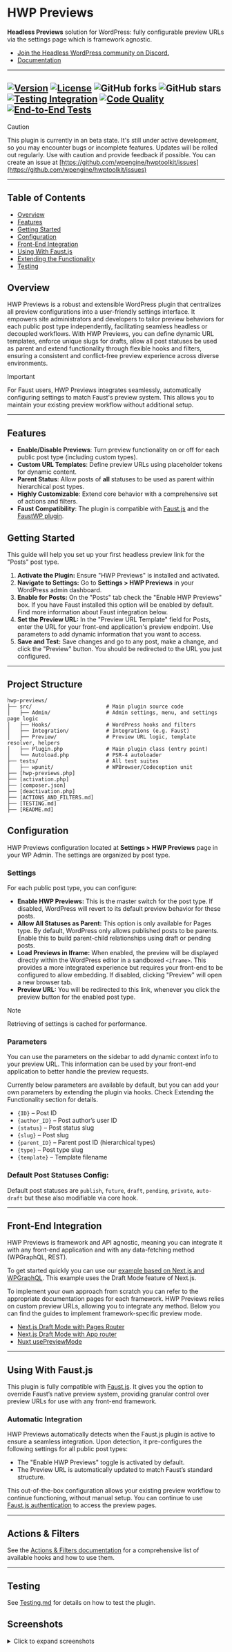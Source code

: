 # HWP Previews

**Headless Previews** solution for WordPress: fully configurable preview URLs via the settings page which is framework agnostic.

* [Join the Headless WordPress community on Discord.](https://discord.gg/headless-wordpress-836253505944813629)
* [Documentation](#getting-started)


-----

[![Version](https://img.shields.io/badge/version-0.0.1-beta)]()
[![License](https://img.shields.io/badge/license-GPLv2%2B-green)]()
![GitHub forks](https://img.shields.io/github/forks/wpengine/hwptoolkit?style=social)
![GitHub stars](https://img.shields.io/github/stars/wpengine/hwptoolkit?style=social)
[![Testing Integration](https://github.com/wpengine/hwptoolkit/workflows/Testing%20Integration/badge.svg)](https://github.com/wpengine/hwptoolkit/actions?query=workflow%3A%22Testing+Integration%22)
[![Code Quality](https://img.shields.io/github/check-runs/wpengine/hwptoolkit/main?checkName=hwp-previews%20php%20code%20quality%20checks)](https://github.com/wpengine/hwptoolkit/actions)
[![End-to-End Tests](https://github.com/wpengine/hwptoolkit/workflows/End-to-End%20Tests/badge.svg)](https://github.com/wpengine/hwptoolkit/actions?query=workflow%3A%22End-to-End+Tests%22)
-----



> [!CAUTION]
> This plugin is currently in an beta state. It's still under active development, so you may encounter bugs or incomplete features. Updates will be rolled out regularly. Use with caution and provide feedback if possible. You can create an issue at [https://github.com/wpengine/hwptoolkit/issues](https://github.com/wpengine/hwptoolkit/issues)

---

## Table of Contents

- [Overview](#overview)
- [Features](#features)
- [Getting Started](#getting-started)
- [Configuration](#configuration)
- [Front-End Integration](#front-end-integration)
- [Using With Faust.js](#using-with-faustjs)
- [Extending the Functionality](#extending-the-functionality)
- [Testing](#testing)

## Overview

HWP Previews is a robust and extensible WordPress plugin that centralizes all preview configurations into a user-friendly settings interface.
It empowers site administrators and developers to tailor preview behaviors for each public post type independently, facilitating seamless headless or decoupled workflows.
With HWP Previews, you can define dynamic URL templates, enforce unique slugs for drafts, allow all post statuses be used as parent and extend functionality through flexible hooks and filters, ensuring a consistent and conflict-free preview experience across diverse environments.



>[!IMPORTANT]
> For Faust users, HWP Previews integrates seamlessly, automatically configuring settings to match Faust's preview system. This allows you to maintain your existing preview workflow without additional setup.

---

## Features

- **Enable/Disable Previews**: Turn preview functionality on or off for each public post type (including custom types).
- **Custom URL Templates**: Define preview URLs using placeholder tokens for dynamic content.
- **Parent Status**: Allow posts of **all** statuses to be used as parent within hierarchical post types.
- **Highly Customizable**: Extend core behavior with a comprehensive set of actions and filters.
- **Faust Compatibility**: The plugin is compatible with [Faust.js](https://faustjs.org/) and the [FaustWP plugin](https://github.com/wpengine/faustjs/tree/canary/plugins/faustwp).


## Getting Started

This guide will help you set up your first headless preview link for the "Posts" post type.

1.  **Activate the Plugin:** Ensure "HWP Previews" is installed and activated.
2.  **Navigate to Settings:** Go to **Settings > HWP Previews** in your WordPress admin dashboard.
3.  **Enable for Posts:** On the "Posts" tab check the "Enable HWP Previews" box. If you have Faust installed this option will be enabled by default. Find more information about Faust integration below.
4.  **Set the Preview URL:** In the "Preview URL Template" field for Posts, enter the URL for your front-end application's preview endpoint. Use parameters to add dynamic information that you want to access.
5.  **Save and Test:** Save changes and go to any post, make a change, and click the "Preview" button. You should be redirected to the URL you just configured.

---

## Project Structure

```text
hwp-previews/
├── src/                        # Main plugin source code
│   ├── Admin/                  # Admin settings, menu, and settings page logic
│   ├── Hooks/                  # WordPress hooks and filters
│   ├── Integration/            # Integrations (e.g. Faust)
│   ├── Preview/                # Preview URL logic, template resolver, helpers
│   ├── Plugin.php              # Main plugin class (entry point)
│   └── Autoload.php            # PSR-4 autoloader
├── tests/                      # All test suites
│   ├── wpunit/                 # WPBrowser/Codeception unit 
├── [hwp-previews.php]
├── [activation.php]
├── [composer.json]
├── [deactivation.php]
├── [ACTIONS_AND_FILTERS.md]
├── [TESTING.md]
├── [README.md]
```

## Configuration

HWP Previews configuration located at **Settings > HWP Previews** page in your WP Admin. The settings are organized by post type.

### Settings

For each public post type, you can configure:

- **Enable HWP Previews:** This is the master switch for the post type. If disabled, WordPress will revert to its default preview behavior for these posts.
- **Allow All Statuses as Parent:** This option is only available for Pages type. By default, WordPress only allows published posts to be parents. Enable this to build parent-child relationships using draft or pending posts.
- **Load Previews in Iframe:** When enabled, the preview will be displayed directly within the WordPress editor in a sandboxed `<iframe>`. This provides a more integrated experience but requires your front-end to be configured to allow embedding. If disabled, clicking "Preview" will open a new browser tab.
- **Preview URL:** You will be redirected to this link, whenever you click the preview button for the enabled post type.

> [!NOTE]  
> Retrieving of settings is cached for performance.

### Parameters

You can use the parameters on the sidebar to add dynamic context info to your preview URL. This information can be used by your front-end application to better handle the preview requests.

Currently below parameters are available by default, but you can add your own parameters by extending the plugin via hooks. Check Extending the Functionality section for details.

- `{ID}` – Post ID
- `{author_ID}` – Post author’s user ID
- `{status}` – Post status slug
- `{slug}` – Post slug
- `{parent_ID}` – Parent post ID (hierarchical types)
- `{type}` – Post type slug
- `{template}` – Template filename

### Default Post Statuses Config:

Default post statuses are `publish`, `future`, `draft`, `pending`, `private`, `auto-draft` but these also modifiable via core hook.

---

## Front-End Integration

HWP Previews is framework and API agnostic, meaning you can integrate it with any front-end application and with any data-fetching method (WPGraphQL, REST).

To get started quickly you can use our [example based on Next.js and WPGraphQL](https://github.com/wpengine/hwptoolkit/tree/main/examples/next/hwp-preview-wpgraphql). This example uses the Draft Mode feature of Next.js.

To implement your own approach from scratch you can refer to the appropriate documentation pages for each framework. HWP Previews relies on custom preview URLs, allowing you to integrate any method. Below you can find the guides to implement framework-specific preview mode.

- [Next.js Draft Mode with Pages Router](https://nextjs.org/docs/pages/guides/draft-mode)
- [Next.js Draft Mode with App router](https://nextjs.org/docs/app/guides/draft-mode)
- [Nuxt usePreviewMode](https://nuxt.com/docs/api/composables/use-preview-mode)

---

## Using With Faust.js

This plugin is fully compatible with [Faust.js](https://faustjs.org/). It gives you the option to override Faust’s native preview system, providing granular control over preview URLs for use with any front-end framework.

### Automatic Integration

HWP Previews automatically detects when the Faust.js plugin is active to ensure a seamless integration. Upon detection, it pre-configures the following settings for all public post types:

- The "Enable HWP Previews" toggle is activated by default.
- The Preview URL is automatically updated to match Faust’s standard structure.

This out-of-the-box configuration allows your existing preview workflow to continue functioning, without manual setup. You can continue to use [Faust.js authentication](https://faustjs.org/docs/how-to/authentication/) to access the preview pages.

---

## Actions & Filters

See the [Actions & Filters documentation](ACTIONS_AND_FILTERS.md) for a comprehensive list of available hooks and how to use them.

---

## Testing

See [Testing.md](TESTING.md) for details on how to test the plugin.

## Screenshots

<details>
<summary>Click to expand screenshots</summary>

![Custom Post Type Preview](./screenshots/settings_page.png)
*Preview settings page.*

![Custom Post Type Preview](./screenshots/cpt_preview.png)
*Preview settings for a custom post type.*

![Post Preview](./screenshots/post_preview.png)
*Preview button in the WordPress editor.*

![Post Preview in Iframe](./screenshots/post_preview_iframe.png)
*Preview loaded inside the WordPress editor using an iframe.*

![Preview Token](./screenshots/preview_token.png)
*Preview token parameter for secure preview URLs.*

![App Password](./screenshots/app_password.png)
*App password setup for authentication.*
</details>
